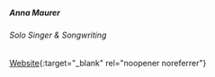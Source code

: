 ##### Anna Maurer

###### Solo Singer & Songwriting

[Website](https://www.anna-maurer.at/){:target="_blank" rel="noopener noreferrer"}
